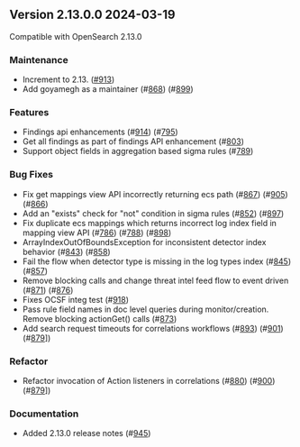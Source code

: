 ## Version 2.13.0.0 2024-03-19

Compatible with OpenSearch 2.13.0

### Maintenance
* Increment to 2.13. ([#913](https://github.com/opensearch-project/security-analytics/pull/913))
* Add goyamegh as a maintainer (#[868](https://github.com/opensearch-project/security-analytics/pull/868)) (#[899](https://github.com/opensearch-project/security-analytics/pull/899))

### Features
* Findings api enhancements (#[914](https://github.com/opensearch-project/security-analytics/pull/914)) (#[795](https://github.com/opensearch-project/security-analytics/issues/795))
* Get all findings as part of findings API enhancement (#[803](https://github.com/opensearch-project/security-analytics/pull/803))
* Support object fields in aggregation based sigma rules (#[789](https://github.com/opensearch-project/security-analytics/pull/789))

### Bug Fixes
* Fix get mappings view API incorrectly returning ecs path (#[867](https://github.com/opensearch-project/security-analytics/pull/867)) (#[905](https://github.com/opensearch-project/security-analytics/pull/905)) (#[866](https://github.com/opensearch-project/security-analytics/issues/866))
* Add an "exists" check for "not" condition in sigma rules (#[852](https://github.com/opensearch-project/security-analytics/pull/852)) (#[897](https://github.com/opensearch-project/security-analytics/pull/897))
* Fix duplicate ecs mappings which returns incorrect log index field in mapping view API (#[786](https://github.com/opensearch-project/security-analytics/pull/786)) (#[788](https://github.com/opensearch-project/security-analytics/pull/788)) (#[898](https://github.com/opensearch-project/security-analytics/pull/898))
* ArrayIndexOutOfBoundsException for inconsistent detector index behavior (#[843](https://github.com/opensearch-project/security-analytics/pull/843)) (#[858](https://github.com/opensearch-project/security-analytics/pull/852))
* Fail the flow when detector type is missing in the log types index (#[845](https://github.com/opensearch-project/security-analytics/pull/845)) (#[857](https://github.com/opensearch-project/security-analytics/pull/857))
* Remove blocking calls and change threat intel feed flow to event driven (#[871](https://github.com/opensearch-project/security-analytics/pull/871)) (#[876](https://github.com/opensearch-project/security-analytics/pull/876))
* Fixes OCSF integ test (#[918](https://github.com/opensearch-project/security-analytics/pull/918))
* Pass rule field names in doc level queries during monitor/creation. Remove blocking actionGet() calls (#[873](https://github.com/opensearch-project/security-analytics/pull/873))
* Add search request timeouts for correlations workflows (#[893](https://github.com/opensearch-project/security-analytics/pull/893)) (#[901](https://github.com/opensearch-project/security-analytics/pull/893)) (#[879](https://github.com/opensearch-project/security-analytics/issues/879)])

### Refactor
* Refactor invocation of Action listeners in correlations (#[880](https://github.com/opensearch-project/security-analytics/issues/879)) (#[900](https://github.com/opensearch-project/security-analytics/issues/879)) (#[879](https://github.com/opensearch-project/security-analytics/issues/879)])

### Documentation
* Added 2.13.0 release notes (#[945](https://github.com/opensearch-project/security-analytics/pull/945))